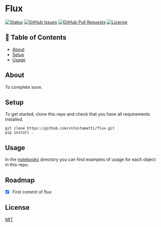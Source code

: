# Flux

[![Status](https://img.shields.io/badge/status-active-success.svg)]()
[![GitHub Issues](https://img.shields.io/github/issues/vitostamatti/flux.svg)](https://github.com/vitostamatti/flux/issues)
[![GitHub Pull Requests](https://img.shields.io/github/issues-pr/vitostamatti/flux.svg)](https://github.com/vitostamatti/flux/pulls)
[![License](https://img.shields.io/badge/license-MIT-blue.svg)](/LICENSE)

## 📝 Table of Contents



- [About](#about)
- [Setup](#setup)
- [Usage](#usage)



## About <a name = "about"></a>

To complete soon.

## Setup <a name = "setup"></a>

To get started, clone this repo and check that you have all requirements installed.

```
git clone https://github.com/vitostamatti/flux.git
pip install .
``` 

## Usage <a name = "usage"></a>

In the [notebooks](/notebooks/) directory you can find examples of
usage for each object in this repo.


## Roadmap

- [X] First commit of flux


## License
[MIT](LICENSE.txt)